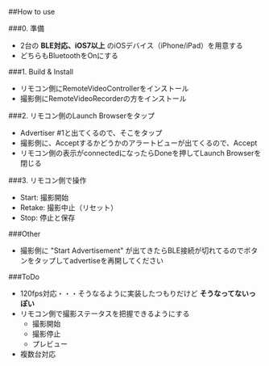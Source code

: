 
##How to use

###0. 準備

- 2台の **BLE対応、iOS7以上** のiOSデバイス（iPhone/iPad）を用意する
- どちらもBluetoothをOnにする


###1. Build & Install

- リモコン側にRemoteVideoControllerをインストール
- 撮影側にRemoteVideoRecorderの方をインストール


###2. リモコン側のLaunch Browserをタップ

- Advertiser #1と出てくるので、そこをタップ
- 撮影側に、Acceptするかどうかのアラートビューが出てくるので、Accept
- リモコン側の表示がconnectedになったらDoneを押してLaunch Browserを閉じる


###3. リモコン側で操作

- Start: 撮影開始
- Retake: 撮影中止（リセット）
- Stop: 停止と保存


###Other

- 撮影側に "Start Advertisement" が出てきたらBLE接続が切れてるのでボタンをタップしてadvertiseを再開してください

###ToDo

- 120fps対応・・・そうなるように実装したつもりだけど **そうなってないっぽい**
- リモコン側で撮影ステータスを把握できるようにする
  - 撮影開始
  - 撮影停止
  - プレビュー
- 複数台対応

